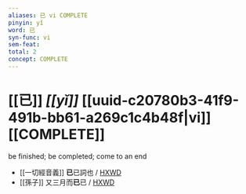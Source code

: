 ```yaml
---
aliases: 已 vi COMPLETE
pinyin: yǐ
word: 已
syn-func: vi
sem-feat: 
total: 2
concept: COMPLETE 
---
```

# [[已]] *[[yǐ]]*  [[uuid-c20780b3-41f9-491b-bb61-a269c1c4b48f|vi]] [[COMPLETE]]
be finished; be completed; come to an end
 - [[一切經音義]] **已**已詞也 / [HXWD](https://hxwd.org/textview.html?location=CH7x2049_CHANT_106-1a.12)
 - [[孫子]] 又三月而**已**已 / [HXWD](https://hxwd.org/textview.html?location=KR3b0003_tls_003-2a.12)